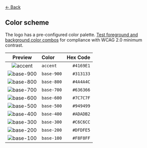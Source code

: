 [← Back](https://github.com/giotramu/logo)

## Color scheme

The logo has a pre-configured color palette. [Test foreground and background color combos][contrast-grid-url] for compliance with WCAG 2.0 minimum contrast.

|   Preview   | Color      |  Hex Code |
| :---------: | :--------- | --------: |
|  ![accent]  | `accent`   | `#4169E1` |
| ![base-900] | `base-900` | `#313133` |
| ![base-800] | `base-800` | `#4A4A4C` |
| ![base-700] | `base-700` | `#636366` |
| ![base-600] | `base-600` | `#7C7C7F` |
| ![base-500] | `base-500` | `#949499` |
| ![base-400] | `base-400` | `#ADADB2` |
| ![base-300] | `base-300` | `#C6C6CC` |
| ![base-200] | `base-200` | `#DFDFE5` |
| ![base-100] | `base-100` | `#F8F8FF` |

<!-- Color Preview -->

[accent]: https://via.placeholder.com/40/4169E1/4169E1.png
[base-900]: https://via.placeholder.com/40/313133/313133.png
[base-800]: https://via.placeholder.com/40/4A4A4C/4A4A4C.png
[base-700]: https://via.placeholder.com/40/636366/636366.png
[base-600]: https://via.placeholder.com/40/7C7C7F/7C7C7F.png
[base-500]: https://via.placeholder.com/40/949499/949499.png
[base-400]: https://via.placeholder.com/40/ADADB2/ADADB2.png
[base-300]: https://via.placeholder.com/40/C6C6CC/C6C6CC.png
[base-200]: https://via.placeholder.com/40/DFDFE5/DFDFE5.png
[base-100]: https://via.placeholder.com/40/F8F8FF/F8F8FF.png

<!-- Links -->

[contrast-grid-url]: https://contrast-grid.eightshapes.com/?version=1.1.0&background-colors=&foreground-colors=%23313133%2Cbase-900%0D%0A%234A4A4C%2Cbase-800%0D%0A%23636366%2Cbase-700%0D%0A%237C7C7F%2Cbase-600%0D%0A%23949499%2Cbase-500%0D%0A%23ADADB2%2Cbase-400%0D%0A%23C6C6CC%2Cbase-300%0D%0A%23DFDFE5%2Cbase-200%0D%0A%23F8F8FF%2Cbase-100%2C%0D%0A%234169E1%2Caccent-900%0D%0A%235478E4%2Caccent-800%0D%0A%236687E7%2Caccent-700%0D%0A%237A96EA%2Caccent-600%0D%0A%238DA5ED%2Caccent-500%0D%0A%23A0B4F0%2Caccent-400%0D%0A%23B3C3F3%2Caccent-300%0D%0A%23C6D2F6%2Caccent-200%0D%0A%23D9E1F9%2Caccent-100%0D%0A%23FFFACD%2Cwarning%0D%0A%23FA8072%2Cerror&es-color-form__tile-size=compact&es-color-form__show-contrast=aaa&es-color-form__show-contrast=aa&es-color-form__show-contrast=aa18&es-color-form__show-contrast=dnp
